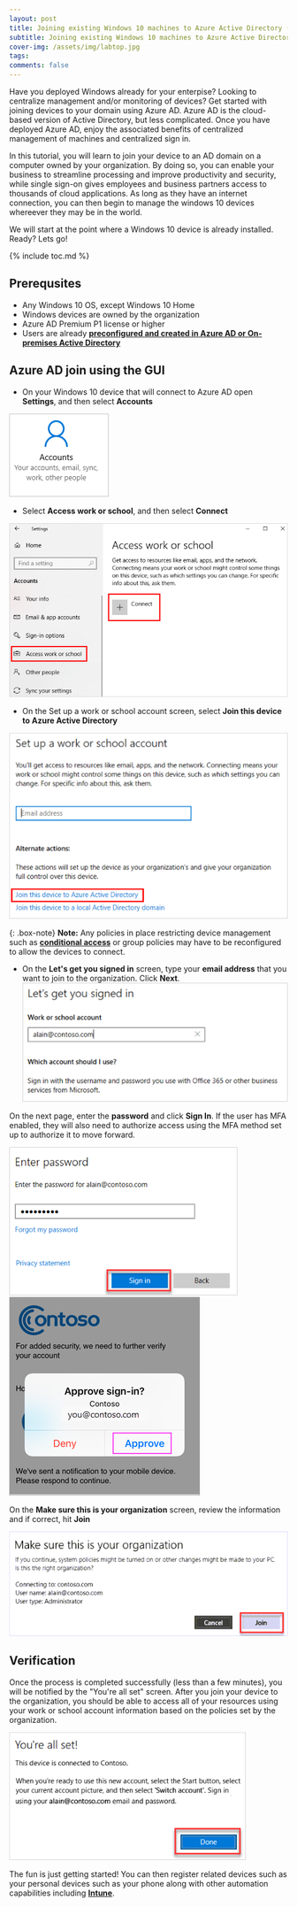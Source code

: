 ```yaml
---
layout: post
title: Joining existing Windows 10 machines to Azure Active Directory (AD)
subtitle: Joining existing Windows 10 machines to Azure Active Directory (AD)
cover-img: /assets/img/labtop.jpg
tags: 
comments: false
---
```


Have you deployed Windows already for your enterpise?  Looking to centralize management and/or monitoring of devices?  Get started with joining devices to your domain using Azure AD. Azure AD is the cloud-based version of Active Directory, but less complicated. Once you have deployed Azure AD, enjoy the associated benefits of centralized management of machines and centralized sign in. 

In this tutorial, you will learn to join your device to an AD domain on a computer owned by your organization.  By doing so, you can enable your business to streamline processing and improve productivity and security, while single sign-on gives employees and business partners access to thousands of cloud applications.  As long as they have an internet connection, you can then begin to manage the windows 10 devices whereever they may be in the world.

We will start at the point where a Windows 10 device is already installed.  Ready? Lets go!


{% include toc.md %}

## Prerequsites
* Any Windows 10 OS, except Windows 10 Home
* Windows devices are owned by the organization
* Azure AD Premium P1 license or higher 
* Users are already __[preconfigured and created in Azure AD or On-premises Active Directory](https://docs.microsoft.com/en-us/azure/active-directory/devices/azureadjoin-plan#configure-your-device-settings)__



## Azure AD join using the GUI
* On your Windows 10 device that will connect to Azure AD open **Settings**, and then select **Accounts**

![Account](/assets/img/account.png)
* Select **Access work or school**, and then select **Connect**

![Connect](/assets/img/connect.png)
* On the Set up a work or school account screen, select **Join this device to Azure Active Directory**

![Join_AD](/assets/img/join.png)

{: .box-note} 
**Note:** Any policies in place restricting device management such as __[conditional access](https://docs.microsoft.com/en-us/azure/active-directory/conditional-access/overview#:~:text=Conditional%20Access%20is%20the%20tool%20used%20by%20Azure,heart%20of%20the%20new%20identity%20driven%20control%20plane)__ or group policies may have to be reconfigured to allow the devices to connect.


* On the **Let's get you signed in** screen, type your **email address** that you want to join to the organization. Click **Next**. 
![Signin](/assets/img/signin.png)

On the next page, enter the **password** and click **Sign In**. If the user has MFA enabled, they will also need to authorize access using the MFA method set up to authorize it to move forward.

![Password](/assets/img/password.png)  ![MFA](/assets/img/MFA.png)

On the **Make sure this is your organization** screen, review the information and if correct, hit **Join**

![SelectJoin_AD](/assets/img/selectjoin.png)

## Verification

Once the process is completed successfully (less than a few minutes), you will be notified by the "You're all set" screen.  After you join your device to the organization, you should be able to access all of your resources using your work or school account information based on the policies set by the organization.

![Set](/assets/img/set.png)

The fun is just getting started! You can then register related devices such as your personal devices such as your phone along with other automation capabilities including __[Intune](https://docs.microsoft.com/en-us/azure/active-directory/conditional-access/overview#:~:text=Conditional%20Access%20is%20the%20tool%20used%20by%20Azure,heart%20of%20the%20new%20identity%20driven%20control%20plane)__.

